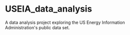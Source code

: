 # USEIA_data_analysis
A data analysis project exploring the US Energy Information Administration's public data set.
